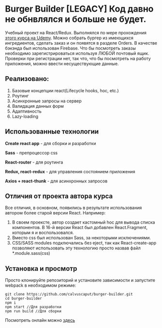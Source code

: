 # Burger Builder [LEGACY] Код давно не обнвлялся и больше не будет.

Учебный проект на React/Redux. Выполнялся по мере прохождения [этого курса на Udemy](https://www.udemy.com/react-the-complete-guide-incl-redux/). Можно собрать бургер из имеющихся ингредиентов, сделать заказ и он появятся в разделе Orders. В качестве бэкэнда был использован Firebase. Что бы посмотреть заказы необходимо зарегистрироваться используя ЛЮБОЙ почтовый ящик. Проверки при регистрации нет, так что, что бы посмотреть на работу приложения, можно ввести несуществующие данные.

## Реализовано:
1. Базовые концепции react(Lifecycle hooks, hoc, etc.)
2. Роутинг
3. Асинхронные запросы на сервер
4. Валидация данных форм
5. Адаптивность
6. Lazy-loading

## Использованные технологии

**Create react app** - для сборки и разработки

**Sass** - препроцессор css  

**React-router** - для роутинга 

**Redux, react-redux** - для управления состоянием приложения  

**Axios + react-thunk** - для асинхронных запросов

## Отличия от проекта автора курса
Все отличия, в основном, появились в результате использования автором более старой версии React. Например:
1. В своем проексте, автор создает кастомный hoc для вывода списка компонентов. В 16-й версии React был добавлен React.Fragment, которым я и воспользовался.
2. Вместо css был использован Sass, за некоторыми исключениями.
3. CSS/SASS modules подключались без eject, так как React-create-app позволяют использовать эту технологию просто назвав файл *.module.sass(css)

## Установка и просмотр
Просто клонируйте репозиторий и установите зависимости и запустите webpack в необходимом режиме:
```
git clone https://github.com/calvuscaput/burger-builder.git
cd burger-builder
npm i
npm start //Для разработки
npm run build //Для сборки
```



Посмотреть онлайн можно  [здесь](https://calvuscaput.github.io/burger-builder/)


